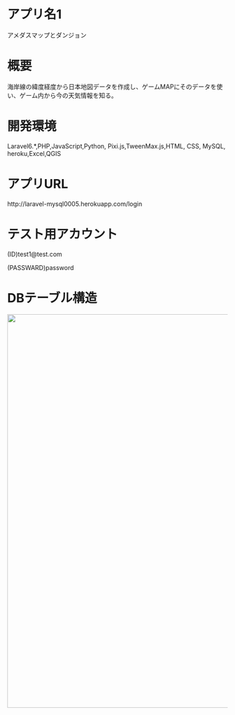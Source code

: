 <h1>アプリ名1</h1>
<p>アメダスマップとダンジョン</p>
<h1>概要</h1>
<p>海岸線の緯度経度から日本地図データを作成し、ゲームMAPにそのデータを使い、ゲーム内から今の天気情報を知る。</p>
<h1>開発環境</h1>
<p>Laravel6.*,PHP,JavaScript,Python, Pixi.js,TweenMax.js,HTML, CSS, MySQL, heroku,Excel,QGIS</p>
<h1>アプリURL</h1>
<a-href="">http://laravel-mysql0005.herokuapp.com/login</a>
<h1>テスト用アカウント</h1>
<p>(ID)test1@test.com</p>
<p>(PASSWARD)password</p>
<h1>DBテーブル構造</h1>
<img width="900" src="https://user-images.githubusercontent.com/52999407/95173930-54241e80-07f4-11eb-95ed-2aef878ba5c9.jpg">



